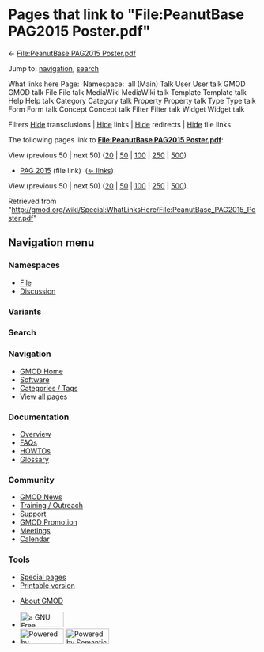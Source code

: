 <div id="mw-page-base" class="noprint">

</div>

<div id="mw-head-base" class="noprint">

</div>

<div id="content" class="mw-body" role="main">

<span id="top"></span>

<div id="mw-js-message" style="display:none;">

</div>



# <span dir="auto">Pages that link to "File:PeanutBase PAG2015 Poster.pdf"</span>

<div id="bodyContent">

<div id="contentSub">

← [File:PeanutBase PAG2015
Poster.pdf](/wiki/File:PeanutBase_PAG2015_Poster.pdf "File:PeanutBase PAG2015 Poster.pdf")

</div>

<div id="jump-to-nav" class="mw-jump">

Jump to: [navigation](#mw-navigation), [search](#p-search)

</div>

<div id="mw-content-text">

What links here Page:  Namespace:  all (Main) Talk User User talk GMOD
GMOD talk File File talk MediaWiki MediaWiki talk Template Template talk
Help Help talk Category Category talk Property Property talk Type Type
talk Form Form talk Concept Concept talk Filter Filter talk Widget
Widget talk

Filters
[Hide](/mediawiki/index.php?title=Special:WhatLinksHere/File:PeanutBase_PAG2015_Poster.pdf&hidetrans=1 "Special:WhatLinksHere/File:PeanutBase PAG2015 Poster.pdf")
transclusions \|
[Hide](/mediawiki/index.php?title=Special:WhatLinksHere/File:PeanutBase_PAG2015_Poster.pdf&hidelinks=1 "Special:WhatLinksHere/File:PeanutBase PAG2015 Poster.pdf")
links \|
[Hide](/mediawiki/index.php?title=Special:WhatLinksHere/File:PeanutBase_PAG2015_Poster.pdf&hideredirs=1 "Special:WhatLinksHere/File:PeanutBase PAG2015 Poster.pdf")
redirects \|
[Hide](/mediawiki/index.php?title=Special:WhatLinksHere/File:PeanutBase_PAG2015_Poster.pdf&hideimages=1 "Special:WhatLinksHere/File:PeanutBase PAG2015 Poster.pdf")
file links

The following pages link to **[File:PeanutBase PAG2015
Poster.pdf](/wiki/File:PeanutBase_PAG2015_Poster.pdf "File:PeanutBase PAG2015 Poster.pdf")**:

View (previous 50 \| next 50)
([20](/mediawiki/index.php?title=Special:WhatLinksHere/File:PeanutBase_PAG2015_Poster.pdf&limit=20 "Special:WhatLinksHere/File:PeanutBase PAG2015 Poster.pdf")
\|
[50](/mediawiki/index.php?title=Special:WhatLinksHere/File:PeanutBase_PAG2015_Poster.pdf&limit=50 "Special:WhatLinksHere/File:PeanutBase PAG2015 Poster.pdf")
\|
[100](/mediawiki/index.php?title=Special:WhatLinksHere/File:PeanutBase_PAG2015_Poster.pdf&limit=100 "Special:WhatLinksHere/File:PeanutBase PAG2015 Poster.pdf")
\|
[250](/mediawiki/index.php?title=Special:WhatLinksHere/File:PeanutBase_PAG2015_Poster.pdf&limit=250 "Special:WhatLinksHere/File:PeanutBase PAG2015 Poster.pdf")
\|
[500](/mediawiki/index.php?title=Special:WhatLinksHere/File:PeanutBase_PAG2015_Poster.pdf&limit=500 "Special:WhatLinksHere/File:PeanutBase PAG2015 Poster.pdf"))

- [PAG 2015](/wiki/PAG_2015 "PAG 2015") (file link) ‎
  <span class="mw-whatlinkshere-tools">([←
  links](/mediawiki/index.php?title=Special:WhatLinksHere&target=PAG+2015 "Special:WhatLinksHere"))</span>

View (previous 50 \| next 50)
([20](/mediawiki/index.php?title=Special:WhatLinksHere/File:PeanutBase_PAG2015_Poster.pdf&limit=20 "Special:WhatLinksHere/File:PeanutBase PAG2015 Poster.pdf")
\|
[50](/mediawiki/index.php?title=Special:WhatLinksHere/File:PeanutBase_PAG2015_Poster.pdf&limit=50 "Special:WhatLinksHere/File:PeanutBase PAG2015 Poster.pdf")
\|
[100](/mediawiki/index.php?title=Special:WhatLinksHere/File:PeanutBase_PAG2015_Poster.pdf&limit=100 "Special:WhatLinksHere/File:PeanutBase PAG2015 Poster.pdf")
\|
[250](/mediawiki/index.php?title=Special:WhatLinksHere/File:PeanutBase_PAG2015_Poster.pdf&limit=250 "Special:WhatLinksHere/File:PeanutBase PAG2015 Poster.pdf")
\|
[500](/mediawiki/index.php?title=Special:WhatLinksHere/File:PeanutBase_PAG2015_Poster.pdf&limit=500 "Special:WhatLinksHere/File:PeanutBase PAG2015 Poster.pdf"))

</div>

<div class="printfooter">

Retrieved from
"<http://gmod.org/wiki/Special:WhatLinksHere/File:PeanutBase_PAG2015_Poster.pdf>"

</div>

<div id="catlinks" class="catlinks catlinks-allhidden">

</div>

<div class="visualClear">

</div>

</div>

</div>

<div id="mw-navigation">

## Navigation menu

<div id="mw-head">



<div id="left-navigation">

<div id="p-namespaces" class="vectorTabs" role="navigation"
aria-labelledby="p-namespaces-label">

### Namespaces

- <span id="ca-nstab-image"><a href="/wiki/File:PeanutBase_PAG2015_Poster.pdf" accesskey="c"
  title="View the file page [c]">File</a></span>
- <span id="ca-talk"><a
  href="/mediawiki/index.php?title=File_talk:PeanutBase_PAG2015_Poster.pdf&amp;action=edit&amp;redlink=1"
  accesskey="t"
  title="Discussion about the content page [t]">Discussion</a></span>

</div>

<div id="p-variants" class="vectorMenu emptyPortlet" role="navigation"
aria-labelledby="p-variants-label">

### 

### Variants[](#)

<div class="menu">

</div>

</div>

</div>

<div id="right-navigation">





</div>

<div id="p-search" role="search">

### Search

<div id="simpleSearch">

</div>

</div>

</div>

</div>

<div id="mw-panel">

<div id="p-logo" role="banner">

<a href="/wiki/Main_Page"
style="background-image: url(http://gmod.org/images/GMOD-cogs.png);"
title="Visit the main page"></a>

</div>

<div id="p-Navigation" class="portal" role="navigation"
aria-labelledby="p-Navigation-label">

### Navigation

<div class="body">

- <span id="n-GMOD-Home">[GMOD Home](/wiki/Main_Page)</span>
- <span id="n-Software">[Software](/wiki/GMOD_Components)</span>
- <span id="n-Categories-.2F-Tags">[Categories /
  Tags](/wiki/Categories)</span>
- <span id="n-View-all-pages">[View all
  pages](/wiki/Special:AllPages)</span>

</div>

</div>

<div id="p-Documentation" class="portal" role="navigation"
aria-labelledby="p-Documentation-label">

### Documentation

<div class="body">

- <span id="n-Overview">[Overview](/wiki/Overview)</span>
- <span id="n-FAQs">[FAQs](/wiki/Category:FAQ)</span>
- <span id="n-HOWTOs">[HOWTOs](/wiki/Category:HOWTO)</span>
- <span id="n-Glossary">[Glossary](/wiki/Glossary)</span>

</div>

</div>

<div id="p-Community" class="portal" role="navigation"
aria-labelledby="p-Community-label">

### Community

<div class="body">

- <span id="n-GMOD-News">[GMOD News](/wiki/GMOD_News)</span>
- <span id="n-Training-.2F-Outreach">[Training /
  Outreach](/wiki/Training_and_Outreach)</span>
- <span id="n-Support">[Support](/wiki/Support)</span>
- <span id="n-GMOD-Promotion">[GMOD
  Promotion](/wiki/GMOD_Promotion)</span>
- <span id="n-Meetings">[Meetings](/wiki/Meetings)</span>
- <span id="n-Calendar">[Calendar](/wiki/Calendar)</span>

</div>

</div>

<div id="p-tb" class="portal" role="navigation"
aria-labelledby="p-tb-label">

### Tools

<div class="body">

- <span id="t-specialpages"><a href="/wiki/Special:SpecialPages" accesskey="q"
  title="A list of all special pages [q]">Special pages</a></span>
- <span id="t-print"><a
  href="/mediawiki/index.php?title=Special:WhatLinksHere/File:PeanutBase_PAG2015_Poster.pdf&amp;printable=yes"
  rel="alternate" accesskey="p"
  title="Printable version of this page [p]">Printable version</a></span>

</div>

</div>

</div>

</div>

<div id="footer" role="contentinfo">

- <span id="footer-places-about">[About
  GMOD](/wiki/GMOD:About "GMOD:About")</span>

<!-- -->

- <span id="footer-copyrightico">[<img src="http://www.gnu.org/graphics/gfdl-logo-small.png" width="88"
  height="31" alt="a GNU Free Documentation License" />](http://www.gnu.org/licenses/fdl-1.3.html)</span>
- <span id="footer-poweredbyico">[<img src="/mediawiki/skins/common/images/poweredby_mediawiki_88x31.png"
  width="88" height="31" alt="Powered by MediaWiki" />](//www.mediawiki.org/)
  [<img
  src="/mediawiki/extensions/SemanticMediaWiki/includes/../resources/images/smw_button.png"
  width="88" height="31" alt="Powered by Semantic MediaWiki" />](https://www.semantic-mediawiki.org/wiki/Semantic_MediaWiki)</span>

<div style="clear:both">

</div>

</div>
